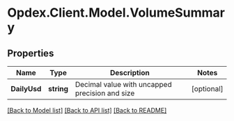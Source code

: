 # Opdex.Client.Model.VolumeSummary

## Properties

Name | Type | Description | Notes
------------ | ------------- | ------------- | -------------
**DailyUsd** | **string** | Decimal value with uncapped precision and size | [optional] 

[[Back to Model list]](../README.md#documentation-for-models) [[Back to API list]](../README.md#documentation-for-api-endpoints) [[Back to README]](../README.md)

